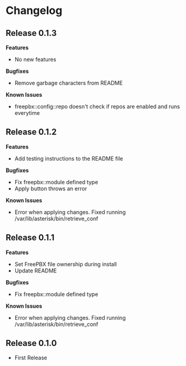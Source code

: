 # Changelog

## Release 0.1.3

**Features**

- No new features

**Bugfixes**

- Remove garbage characters from README

**Known Issues**
- freepbx::config::repo doesn't check if repos are enabled and runs everytime

## Release 0.1.2

**Features**

- Add testing instructions to the README file

**Bugfixes**

- Fix freepbx::module defined type
- Apply button throws an error

**Known Issues**
- Error when applying changes. Fixed running /var/lib/asterisk/bin/retrieve_conf

## Release 0.1.1

**Features**

- Set FreePBX file ownership during install
- Update README

**Bugfixes**

- Fix freepbx::module defined type

**Known Issues**
- Error when applying changes. Fixed running /var/lib/asterisk/bin/retrieve_conf

## Release 0.1.0

- First Release
